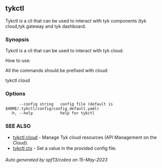 ## tykctl

Tykctl is a cli that can be used to interact with tyk components (tyk cloud,tyk gateway and tyk dashboard.

### Synopsis


Tykctl is a cli that can be used to interact with tyk cloud.

How to use:

All the commands should be prefixed with cloud:

tykctl cloud <subcommand here>


### Options

```
      --config string   config file (default is $HOME/.tykctl/config/config_default.yaml)
  -h, --help            help for tykctl
```

### SEE ALSO

* [tykctl cloud](tykctl_cloud.md)	 - Manage Tyk cloud resources (API Management on the Cloud).
* [tykctl ctx](tykctl_ctx.md)	 - Set a value in the provided config file.

###### Auto generated by spf13/cobra on 15-May-2023

